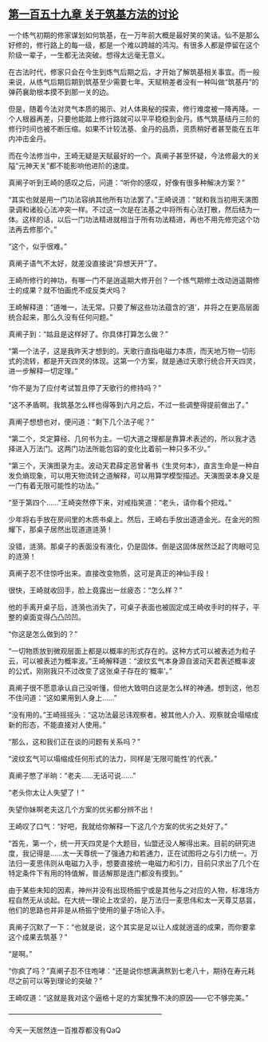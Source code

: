 ## [第一百五十九章 关于筑基方法的讨论](https://www.xxbiquge.com/11_11207/5463584.html)


  一个练气初期的修家谋划如何筑基，在一万年前大概是最好笑的笑话。仙不是那么好修的，修行路上的每一级，都是一个难以跨越的鸿沟。有很多人都是停留在这个阶级一辈子，一生都无法突破。想得太远毫无意义。

  在古法时代，修家只会在今生到炼气后期之后，才开始了解筑基相关事宜。而一般来说，从练气后期后期到筑基至少需要七年。天赋稍差者没有一种叫做“筑基丹”的弹药襄助根本摸不到那一关的边。

  但是，随着今法对灵气本质的揭示、对人体奥秘的探索，修行难度被一降再降。一个人根器再差，只要他能踏上修行路就可以平平稳稳到金丹。练气筑基结丹三阶的修行时间也被不断压缩。如果不计较法基、金丹的品质，资质稍好者甚至能在五年内冲击金丹。

  而在今法修当中，王崎无疑是天赋最好的一个。真阐子甚至怀疑，今法修最大的关隘“元神天关”都不能影响他进阶的速度。

  真阐子听到王崎的感叹之后，问道：“听你的感叹，好像有很多种解决方案？”

  “其实也就是用一门功法容纳其他所有功法罢了。”王崎说道：“就和我当初用天演图录调和诸般心法冲突一样。不过这一次是在法基之中将所有心法打散，然后结为一体。这样的话，以后一门功法精进就相当于所有功法精进，再也不用先修完这个功法再去修那个。”

  “这个，似乎很难。”

  真阐子语气不太好，就差没直接说“异想天开”了。

  王崎所修行的神功，有哪一门不是逍遥期大修开创？一个练气期修士改动逍遥期修士的成果？就不怕画虎不成反类犬吗？

  王崎解释道：“道唯一，法无常。只要了解这些功法蕴含的‘道’，并将之在更高层面统合起来，那么久没有任何问题。”

  真阐子到：“姑且是这样好了。你具体打算怎么做？”

  “第一个法子，这是我昨天才想到的。天歌行直指电磁力本质，而天地万物一切形式的流转，都是开天四灵的体现。这第一个方案，就是通过天歌行统合开天四灵，进一步解释一切定理。”

  “你不是为了应付考试暂且停了天歌行的修持吗？”

  “这不矛盾啊。我筑基怎么样也得等到六月之后，不过一些调整得提前做出了。”

  真阐子想想也对，便问道：“剩下几个法子呢？”

  “第二个，爻定算经、几何书为主。一切大道之理都是靠算术表述的，所以我才选择进入万法门。这两门功法所能包容的变化比着前一种只多不少。”

  “第三个，天演图录为主。波动天君薛定恶曾著书《生灵何本》，直言生命是一种自发负熵现象，可以用天物流转之道解释，可以用算学模型描述。天演图录本身又是一门有着无限可能性的功法。”

  “至于第四个……”王崎突然停下来，对戒指笑道：“老头，请你看个把戏。”

  少年将右手放在房间里的木质书桌上。然后，王崎右手放出道道金光。在金光的照耀下，那桌子居然出现道道涟漪！

  没错，涟漪。那桌子的表面没有液化，仍是固体。倒是这固体居然泛起了肉眼可见的涟漪！

  真阐子忍不住惊呼出来。直接改变物质，这可是真正的神仙手段！

  很快，王崎就收回手，脸上竟露出一丝疲态：“怎么样？”

  他的手离开桌子后，涟漪也消失了，可桌子表面也被固定成王崎收手时的样子，平整的桌面变得凸凸凹凹。

  “你这是怎么做到的？”

  “一切物质放到微观层面上都是以概率的形式存在的。这种方式可以被表述为粒子云，可以被表述为概率波。”王崎解释道：“波纹玄气本身源自波动天君表述概率波的公式，刚刚我只不过改变了这张桌子存在的‘概率’。”

  真阐子很不愿意承认自己没听懂，但他大致明白这是怎么样的神通。想到这，他忍不住问道：“这如果用到人身上……”

  “没有用的。”王崎摇摇头：“这功法最忌讳观察者。被其他人介入、观察就会塌缩成新的形态，不能直接对人使用。”

  “那么，这和我们正在谈的问题有关系吗？”

  “波纹玄气可以塌缩成任何形式的法力，同样是‘无限可能性’的代表。”

  真阐子憋了半晌：“老夫……无话可说……”

  “老头你太让人失望了！”

  失望你妹啊老夫这几个方案的优劣都分辨不出！

  王崎叹了口气：“好吧，我就给你解释一下这几个方案的优劣之处好了。”

  “首先，第一个，统一开天四灵是个大题目，仙盟还没人解得出来。目前的研究进度，我记得是……太一天尊统一了强通力和若通力，正在试图将之与引力统一。万法归一麦思伟则从电磁力入手，想要直接统一电磁力和引力，目前只求出了几个在特定条件下有用的特值解，普适解那是连门都没有摸到。”

  由于某些未知的因素，神州并没有出现杨振宁或是其他与之对应的人物，标准场方程自然无从谈起。在大统一理论上攻坚的，是万法归一麦思伟和太一天尊艾慈昙，他们的思路也并非是从杨振宁使用的量子场论入手。

  真阐子沉默了一下：“也就是说，这个其实是足以让人成就逍遥的成果，而你要拿这个成果去筑基？”

  “是啊。”

  “你疯了吗？”真阐子忍不住咆哮：“还是说你想满满熬到七老八十，期待在寿元耗尽之前可以等到理论的突破？”

  王崎叹道：“这就是我对这个逼格十足的方案犹豫不决的原因——它不够完美。”

  ——————————————————————

  今天一天居然连一百推荐都没有QaQ
